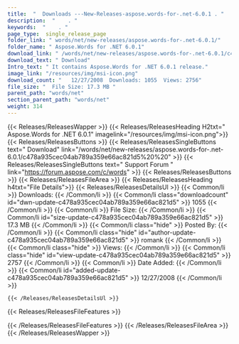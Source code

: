 ```yaml
---
title:  "  Downloads ---New-Releases-aspose.words-for-.net-6.0.1 . " 
description:  "    . " 
keywords:  "    . " 
page_type:  single_release_page
folder_link: " words/net/new-releases/aspose.words-for-.net-6.0.1/"
folder_name: " Aspose.Words for .NET 6.0.1"
download_link: " /words/net/new-releases/aspose.words-for-.net-6.0.1/c478a935cec04ab789a359e66ac821d5"
download_text: " Download"
Intro_text: " It contains Aspose.Words for .NET 6.0.1 release."
image_link: "/resources/img/msi-icon.png"
download_count: "   12/27/2008  Downloads: 1055  Views: 2756"
file_size: "  File Size: 17.3 MB "
parent_path: "words/net"
section_parent_path: "words/net"
weight: 314 
---
```


{{< Releases/ReleasesWapper >}}
  {{< Releases/ReleasesHeading H2txt=" Aspose.Words for .NET 6.0.1" imagelink="/resources/img/msi-icon.png">}}
  {{< Releases/ReleasesButtons >}}
    {{< Releases/ReleasesSingleButtons text=" Download" link="/words/net/new-releases/aspose.words-for-.net-6.0.1/c478a935cec04ab789a359e66ac821d5%20%20" >}}
    {{< Releases/ReleasesSingleButtons text=" Support Forum " link="https://forum.aspose.com/c/words" >}}
  {{< Releases/ReleasesButtons >}}
  {{< Releases/ReleasesFileArea >}}
    {{< Releases/ReleasesHeading h4txt="File Details">}}
    {{< Releases/ReleasesDetailsUl >}}
            {{< Common/li  >}} Downloads: {{< /Common/li >}} 
      {{< Common/li class="downloadcount" id="dwn-update-c478a935cec04ab789a359e66ac821d5" >}} 1055 {{< /Common/li >}} 
      {{< Common/li  >}} File Size: {{< /Common/li >}} 
      {{< Common/li id="size-update-c478a935cec04ab789a359e66ac821d5" >}} 17.3 MB {{< /Common/li >}} 
      {{< Common/li  class="hide" >}} Posted By: {{< /Common/li >}} 
      {{< Common/li class="hide" id="author-update-c478a935cec04ab789a359e66ac821d5" >}} romank {{< /Common/li >}} 
      {{< Common/li class="hide"  >}} Views: {{< /Common/li >}} 
      {{< Common/li class="hide" id="view-update-c478a935cec04ab789a359e66ac821d5" >}} 2757 {{< /Common/li >}} 
      {{< Common/li  >}} Date Added: {{< /Common/li >}} 
      {{< Common/li id="added-update-c478a935cec04ab789a359e66ac821d5" >}} 12/27/2008 {{< /Common/li >}} 

    {{< /Releases/ReleasesDetailsUl >}}

  {{< Releases/ReleasesFileFeatures >}}
      
  {{< /Releases/ReleasesFileFeatures >}}
 {{< /Releases/ReleasesFileArea >}}
{{< /Releases/ReleasesWapper >}}


